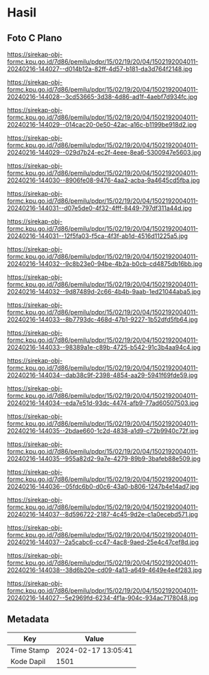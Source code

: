 # Hasil

## Foto C Plano

https://sirekap-obj-formc.kpu.go.id/7d86/pemilu/pdpr/15/02/19/20/04/1502192004011-20240216-144027--d014b12a-82ff-4d57-b181-da3d764f2148.jpg

https://sirekap-obj-formc.kpu.go.id/7d86/pemilu/pdpr/15/02/19/20/04/1502192004011-20240216-144028--3cd53665-3d38-4d86-ad1f-4aebf7d934fc.jpg

https://sirekap-obj-formc.kpu.go.id/7d86/pemilu/pdpr/15/02/19/20/04/1502192004011-20240216-144029--014cac20-0e50-42ac-a16c-b1199be918d2.jpg

https://sirekap-obj-formc.kpu.go.id/7d86/pemilu/pdpr/15/02/19/20/04/1502192004011-20240216-144029--029d7b24-ec2f-4eee-8ea6-5300947e5603.jpg

https://sirekap-obj-formc.kpu.go.id/7d86/pemilu/pdpr/15/02/19/20/04/1502192004011-20240216-144030--8906fe08-9476-4aa2-acba-9a4645cd5fba.jpg

https://sirekap-obj-formc.kpu.go.id/7d86/pemilu/pdpr/15/02/19/20/04/1502192004011-20240216-144031--d07e5de0-4f32-4fff-8449-797df311a44d.jpg

https://sirekap-obj-formc.kpu.go.id/7d86/pemilu/pdpr/15/02/19/20/04/1502192004011-20240216-144031--12f5fa03-f5ca-4f3f-ab1d-4516d11225a5.jpg

https://sirekap-obj-formc.kpu.go.id/7d86/pemilu/pdpr/15/02/19/20/04/1502192004011-20240216-144032--9c8b23e0-94be-4b2a-b0cb-cd4875db16bb.jpg

https://sirekap-obj-formc.kpu.go.id/7d86/pemilu/pdpr/15/02/19/20/04/1502192004011-20240216-144032--9d87489d-2c66-4b4b-9aab-1ed21044aba5.jpg

https://sirekap-obj-formc.kpu.go.id/7d86/pemilu/pdpr/15/02/19/20/04/1502192004011-20240216-144033--8b7793dc-468d-47b1-9227-1b52dfd5fb64.jpg

https://sirekap-obj-formc.kpu.go.id/7d86/pemilu/pdpr/15/02/19/20/04/1502192004011-20240216-144033--98389a1e-c89b-4725-b542-91c3b4aa94c4.jpg

https://sirekap-obj-formc.kpu.go.id/7d86/pemilu/pdpr/15/02/19/20/04/1502192004011-20240216-144034--dab38c9f-2398-4854-aa29-5941f69fde59.jpg

https://sirekap-obj-formc.kpu.go.id/7d86/pemilu/pdpr/15/02/19/20/04/1502192004011-20240216-144034--eda7e51d-93dc-4474-afb9-77ad60507503.jpg

https://sirekap-obj-formc.kpu.go.id/7d86/pemilu/pdpr/15/02/19/20/04/1502192004011-20240216-144035--2bdae660-1c2d-4838-a1d9-c72b9940c72f.jpg

https://sirekap-obj-formc.kpu.go.id/7d86/pemilu/pdpr/15/02/19/20/04/1502192004011-20240216-144035--955a82d2-9a7e-4279-89b9-3bafeb88e509.jpg

https://sirekap-obj-formc.kpu.go.id/7d86/pemilu/pdpr/15/02/19/20/04/1502192004011-20240216-144036--05fdc6b0-d0c6-43a0-b806-1247b4e14ad7.jpg

https://sirekap-obj-formc.kpu.go.id/7d86/pemilu/pdpr/15/02/19/20/04/1502192004011-20240216-144037--8d596722-2187-4c45-9d2e-c1a0ecebd571.jpg

https://sirekap-obj-formc.kpu.go.id/7d86/pemilu/pdpr/15/02/19/20/04/1502192004011-20240216-144037--2a5cabc6-cc47-4ac8-9aed-25e4c47cef8d.jpg

https://sirekap-obj-formc.kpu.go.id/7d86/pemilu/pdpr/15/02/19/20/04/1502192004011-20240216-144038--38d6b20e-cd09-4a13-a649-4649e4e4f283.jpg

https://sirekap-obj-formc.kpu.go.id/7d86/pemilu/pdpr/15/02/19/20/04/1502192004011-20240216-144027--5e2969fd-6234-4f1a-904c-934ac7178048.jpg


## Metadata

| Key        | Value               |
| ---------- | ------------------- |
| Time Stamp | 2024-02-17 13:05:41 |
| Kode Dapil | 1501                |



